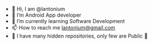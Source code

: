 - 👋 Hi, I am @lantonium
- 👀 I’m Android App developer
- 🌱 I’m currently learning Software Development
- 📫 How to reach me lantonium@gmail.com
- 🥷 I have many hidden repositories, only few are Public 🤭

<!---
lantonium/lantonium is a ✨ special ✨ repository because its `README.md` (this file) appears on your GitHub profile.
You can click the Preview link to take a look at your changes.
--->
